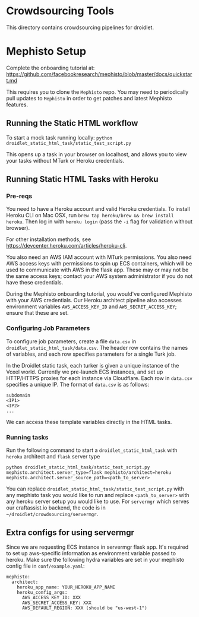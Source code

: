 # Crowdsourcing Tools

This directory contains crowdsourcing pipelines for droidlet.

# Mephisto Setup

Complete the onboarding tutorial at:
https://github.com/facebookresearch/mephisto/blob/master/docs/quickstart.md

This requires you to clone the `Mephisto` repo. You may need to periodically pull updates to `Mephisto` in order to get patches and latest Mephisto features.

## Running the Static HTML workflow
To start a mock task running locally:
`python droidlet_static_html_task/static_test_script.py`

This opens up a task in your browser on localhost, and allows you to view your tasks without MTurk or Heroku credentials. 

## Running Static HTML Tasks with Heroku

### Pre-reqs
You need to have a Heroku account and valid Heroku credentials. To install Heroku CLI on Mac OSX, run `brew tap heroku/brew && brew install heroku`. Then log in with `heroku login` (pass the `-i` flag for validation without browser).

For other installation methods, see https://devcenter.heroku.com/articles/heroku-cli.

You also need an AWS IAM account with MTurk permissions. You also need AWS access keys with permissions to spin up ECS containers, which will be used to communicate with AWS in the flask app. These may or may not be the same access keys; contact your AWS system administrator if you do not have these credentials. 

During the Mephisto onboarding tutorial, you would've configured Mephisto with your AWS credentials. Our Heroku architect pipeline also accesses environment variables `AWS_ACCESS_KEY_ID` and `AWS_SECRET_ACCESS_KEY`; ensure that these are set.

### Configuring Job Parameters
To configure job parameters, create a file `data.csv` in `droidlet_static_html_task/data.csv`. The header row contains the names of variables, and each row specifies parameters for a single Turk job.

In the Droidlet static task, each turker is given a unique instance of the Voxel world. Currently we pre-launch ECS instances, and set up HTTP/HTTPS proxies for each instance via Cloudflare. Each row in `data.csv` specifies a unique IP. The format of `data.csv` is as follows:

```
subdomain
<IP1>
<IP2>
...
```

We can access these template variables directly in the HTML tasks.

### Running tasks
Run the following command to start a `droidlet_static_html_task` with `heroku` architect and `flask` server type

```
python droidlet_static_html_task/static_test_script.py mephisto.architect.server_type=flask mephisto/architect=heroku mephisto.architect.server_source_path=<path_to_server>
```

You can replace `droidlet_static_html_task/static_test_script.py` with any mephisto task you would like to run and replace `<path_to_server>` with any heroku server setup you would like to use. For `servermgr` which serves our craftassist.io backend, the code is in `~/droidlet/crowdsourcing/servermgr`.
## Extra configs for using servermgr

Since we are requesting ECS instance in servermgr flask app. It's required to set up aws-specific information as environment variable passed to heroku. Make sure the following hydra variables are set in your mephisto config file in `conf/example.yaml`:

```
mephisto:
  architect:
    heroku_app_name: YOUR_HEROKU_APP_NAME
    heroku_config_args:
      AWS_ACCESS_KEY_ID: XXX
      AWS_SECRET_ACCESS_KEY: XXX
      AWS_DEFAULT_REGION: XXX (should be "us-west-1")
```